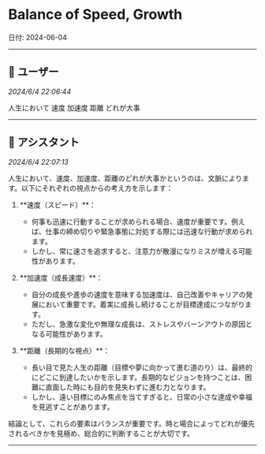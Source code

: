 # Balance of Speed, Growth

日付: 2024-06-04

---

## 👤 ユーザー
*2024/6/4 22:06:44*

人生において 速度 加速度 距離 どれが大事

---

## 🤖 アシスタント
*2024/6/4 22:07:13*

人生において、速度、加速度、距離のどれが大事かというのは、文脈によります。以下にそれぞれの視点からの考え方を示します：

1. \*\*速度（スピード）\*\*：
   - 何事も迅速に行動することが求められる場合、速度が重要です。例えば、仕事の締め切りや緊急事態に対処する際には迅速な行動が求められます。
   - しかし、常に速さを追求すると、注意力が散漫になりミスが増える可能性があります。

2. \*\*加速度（成長速度）\*\*：
   - 自分の成長や進歩の速度を意味する加速度は、自己改善やキャリアの発展において重要です。着実に成長し続けることが目標達成につながります。
   - ただし、急激な変化や無理な成長は、ストレスやバーンアウトの原因となる可能性があります。

3. \*\*距離（長期的な視点）\*\*：
   - 長い目で見た人生の距離（目標や夢に向かって進む道のり）は、最終的にどこに到達したいかを示します。長期的なビジョンを持つことは、困難に直面した時にも目的を見失わずに進む力となります。
   - しかし、遠い目標にのみ焦点を当てすぎると、日常の小さな達成や幸福を見逃すことがあります。

結論として、これらの要素はバランスが重要です。時と場合によってどれが優先されるべきかを見極め、総合的に判断することが大切です。

---
